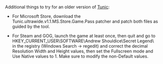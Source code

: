 Additional things to try for an older version of [Tunic](/../../releases/tag/tunic):

* For Microsoft Store, download the Tunic.ultrawide.v1.1.MS.Store.Game.Pass patcher and patch both files as guided by the tool.

* For Steam and GOG, launch the game at least once, then quit and go to HKEY_CURRENT_USER\SOFTWARE\Andrew Shouldice\Secret Legend\ in the registry (Windows Search -> regedit) and correct the decimal Resolution Width and Height values, then set the Fullscreen mode and Use Native values to 1. Make sure to modify the non-Default values.
